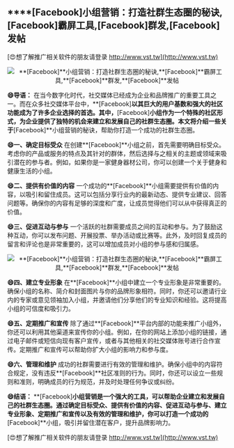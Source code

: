 ## ****[Facebook]**小组营销：打造社群生态圈的秘诀,**[Facebook]**霸屏工具,**[Facebook]**群发,**[Facebook]**发帖**

[😍想了解推广相关软件的朋友请登录 http://www.vst.tw](http://www.vst.tw)

 <center><img src="https://vst.tw/MP4/tuiguang/png/2.png" alt="**[Facebook]**小组营销：打造社群生态圈的秘诀,**[Facebook]**霸屏工具,**[Facebook]**群发,**[Facebook]**发帖"></center>

**😄导语：**
在当今数字化时代，社交媒体已经成为企业和品牌推广的重要工具之一。而在众多社交媒体平台中，**[Facebook]**以其巨大的用户基数和强大的社区功能成为了许多企业选择的首选。其中，**[Facebook]**小组作为一个特殊的社区形式，为企业提供了独特的机会来建立和发展自己的社群生态圈。本文将介绍一些关于**[Facebook]**小组营销的秘诀，帮助你打造一个成功的社群生态圈。

**😄一、确定目标受众**
在创建**[Facebook]**小组之前，首先需要明确目标受众。考虑你的产品或服务的特点及其针对的群体，然后选择与之相关的主题或领域来吸引潜在的参与者。例如，如果你是一家健身器材公司，你可以创建一个关于健身和健康生活的小组。

**😄二、提供有价值的内容**
一个成功的**[Facebook]**小组需要提供有价值的内容，以吸引和留住成员。这可以包括分享行业内的最新动态、提供专业建议、回答问题等。确保你的内容有足够的深度和广度，让成员觉得他们可以从中获得真正的价值。

**😄三、促进互动与参与**
一个活跃的社群需要成员之间的互动和参与。为了鼓励这种互动，你可以发布问题、开展投票、举办活动或比赛等。此外，及时回复成员的留言和评论也是非常重要的，这可以增加成员对小组的参与感和归属感。

 <center><img src="https://vst.tw/MP4/tuiguang/png/4.png" alt="**[Facebook]**小组营销：打造社群生态圈的秘诀,**[Facebook]**霸屏工具,**[Facebook]**群发,**[Facebook]**发帖"></center>

**😄四、建立专业形象**
在**[Facebook]**小组中建立一个专业形象是非常重要的。确保小组的名称、简介和封面图片与你的品牌形象相符。同时，你还可以邀请行业内的专家或意见领袖加入小组，并邀请他们分享他们的专业知识和经验。这将提高小组的可信度和吸引力。

**😄五、定期推广和宣传**
除了通过**[Facebook]**平台内部的功能来推广小组外，你还可以利用其他渠道来宣传你的小组。例如，在你的网站上添加小组的链接，通过电子邮件或短信向现有客户宣传，或者与其他相关的社交媒体账号进行合作宣传。定期推广和宣传可以帮助你扩大小组的影响力和参与度。

**😄六、管理和维护**
成功的社群需要进行有效的管理和维护。确保小组中的内容符合规定，没有违反**[Facebook]**社区准则的行为。同时，你还可以设立一些规则和准则，明确成员的行为规范，并及时处理任何争议或纠纷。

**😄结语：**
**[Facebook]**小组营销是一个强大的工具，可以帮助企业建立和发展自己的社群生态圈。通过确定目标受众、提供有价值的内容、促进互动与参与、建立专业形象、定期推广和宣传以及有效的管理和维护，你可以打造一个成功的**[Facebook]**小组，吸引并留住潜在客户，提升品牌影响力。

[😍想了解推广相关软件的朋友请登录 http://www.vst.tw](http://www.vst.tw)



